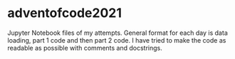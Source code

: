 # adventofcode2021
Jupyter Notebook files of my attempts. General format for each day is data loading, part 1 code and then part 2 code. 
I have tried to make the code as readable as possible with comments and docstrings. 
